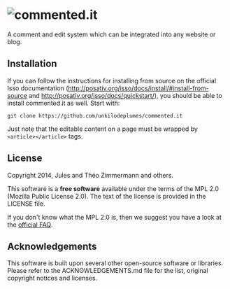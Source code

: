 ![commented.it](http://unkilodeplumes.fr/images/commentedit.png)
============

A comment and edit system which can be integrated into any website or blog.

Installation
------------

If you can follow the instructions for installing from source on the official Isso documentation
(http://posativ.org/isso/docs/install/#install-from-source and http://posativ.org/isso/docs/quickstart/),
you should be able to install commented.it as well. Start with:
```
git clone https://github.com/unkilodeplumes/commented.it
```
Just note that the editable content on a page must be wrapped by ```<article></article>``` tags.

License
-------

Copyright 2014, Jules and Théo Zimmermann and others.

This software is a **free software** available under the terms of the MPL 2.0 (Mozilla Public License 2.0).
The text of the license is provided in the LICENSE file.

If you don't know what the MPL 2.0 is, then we suggest you have a look at the
[official FAQ](https://www.mozilla.org/MPL/2.0/FAQ.html).

Acknowledgements
----------------

This software is built upon several other open-source software or libraries.
Please refer to the ACKNOWLEDGEMENTS.md file for the list,
original copyright notices and licenses.


